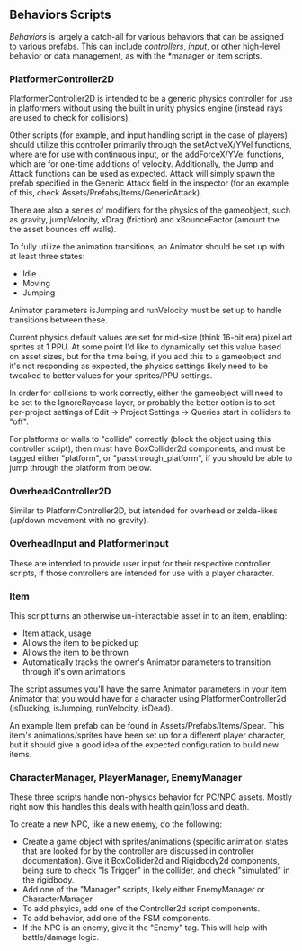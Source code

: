 ## Behaviors Scripts

*Behaviors* is largely a catch-all for various behaviors that can be assigned to various prefabs. This can include *controllers*, *input*, or other high-level behavior or data management, as with the *manager or item scripts.

### PlatformerController2D

PlatformerController2D is intended to be a generic physics controller for use in platformers without using the built in unity physics engine (instead rays are used to check for collisions).

Other scripts (for example, and input handling script in the case of players) should utilize this controller primarily through the setActiveX/YVel functions, where are for use with continuous input, or the addForceX/YVel functions, which are for one-time additions of velocity. Additionally, the Jump and Attack functions can be used as expected. Attack will simply spawn the prefab specified in the Generic Attack field in the inspector (for an example of this, check Assets/Prefabs/Items/GenericAttack).
 
There are also a series of modifiers for the physics of the gameobject, such as gravity, jumpVelocity, xDrag (friction) and xBounceFactor (amount the the asset bounces off walls).
 
To fully utilize the animation transitions, an Animator should be set up with at least three states:
   * Idle
   * Moving
   * Jumping
 
Animator parameters isJumping and runVelocity must be set up to handle transitions between these.
 
Current physics default values are set for mid-size (think 16-bit era) pixel art sprites at 1 PPU. At some point I'd like to dynamically set this value based on asset sizes, but for the time being, if you add this to a gameobject and it's not responding as expected, the physics settings likely need to be tweaked to better values for your sprites/PPU settings.

In order for collisions to work correctly, either the gameobject will need to be set to the IgnoreRaycase layer, or probably the better option is to set per-project settings of Edit -> Project Settings -> Queries start in colliders to "off".

For platforms or walls to "collide" correctly (block the object using this controller script), then must have BoxCollider2d components, and must be tagged either "platform", or "passthrough_platform", if you should be able to jump through the platform from below.

### OverheadController2D

Similar to PlatformController2D, but intended for overhead or zelda-likes (up/down movement with no gravity).

### OverheadInput and PlatformerInput

These are intended to provide user input for their respective controller scripts, if those controllers are intended for use with a player character.

### Item

This script turns an otherwise un-interactable asset in to an item, enabling:

 * Item attack, usage
 * Allows the item to be picked up
 * Allows the item to be thrown
 * Automatically tracks the owner's Animator parameters to transition through it's own animations

The script assumes you'll have the same Animator parameters in your item Animator that you would have for a character using PlatformerController2d (isDucking, isJumping, runVelocity, isDead).

An example Item prefab can be found in Assets/Prefabs/Items/Spear. This item's animations/sprites have been set up for a different player character, but it should give a good idea of the expected configuration to build new items.


### CharacterManager, PlayerManager, EnemyManager

These three scripts handle non-physics behavior for PC/NPC assets. Mostly right now this handles this deals with health gain/loss and death.

To create a new NPC, like a new enemy, do the following:

 * Create a game object with sprites/animations (specific animation states that are looked for by the controller are discussed in controller documentation). Give it BoxCollider2d and Rigidbody2d components, being sure to check "Is Trigger" in the collider, and check "simulated" in the rigidbody.
 * Add one of the "Manager" scripts, likely either EnemyManager or CharacterManager
 * To add phsyics, add one of the Controller2d script components.
 * To add behavior, add one of the FSM components.
 * If the NPC is an enemy, give it the "Enemy" tag. This will help with battle/damage logic.
